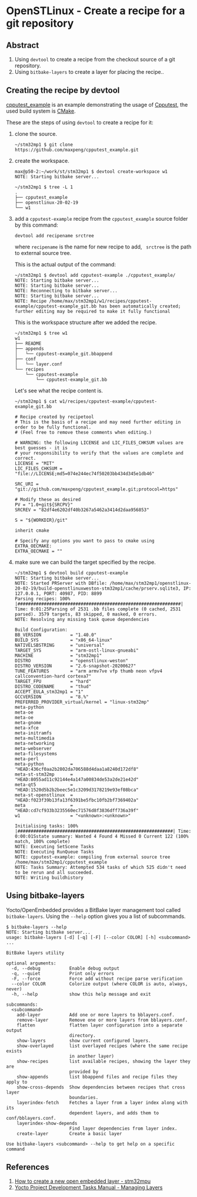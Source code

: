 # OpenSTLinux - Create a recipe for a git repository

## Abstract

1. Using `devtool` to create a recipe from the checkout source of a git repository.
2. Using `bitbake-layers` to create a layer for placing the recipe..

## Creating the recipe by devtool

[cpputest_example](https://github.com/maxpeng/cpputest_example) is an example demonstrating the usage of [Cpputest](http://cpputest.github.io/manual.html), the used build system is [CMake](https://cmake.org/).

These are the steps of using `devtool` to create a recipe for it:

1. clone the source.

   ```text
   ~/stm32mp1 $ git clone https://github.com/maxpeng/cpputest_example.git
   ```

2. create the workspace.

   ```text
   max@p50-2:~/work/st/stm32mp1 $ devtool create-workspace w1
   NOTE: Starting bitbake server...

   ~/stm32mp1 $ tree -L 1
   .
   ├── cpputest_example
   ├── openstlinux-20-02-19
   └── w1

3. add a `cpputest-example` recipe from the `cpputest_example` source folder by  this command:

   ```text
   devtool add recipename srctree
   ```

   where `recipename` is the name for new recipe to add, ` srctree` is the path to external source tree.

   This is the actual output of the command:

   ```text
   ~/stm32mp1 $ devtool add cpputest-example ./cpputest_example/
   NOTE: Starting bitbake server...
   NOTE: Starting bitbake server...
   NOTE: Reconnecting to bitbake server...
   NOTE: Starting bitbake server...
   NOTE: Recipe /home/max/stm32mp1/w1/recipes/cpputest-example/cpputest-example_git.bb has been automatically created; further editing may be required to make it fully functional
   ```

   This is the workspace structure after we added the recipe.

   ```text
   ~/stm32mp1 $ tree w1
   w1
   ├── README
   ├── appends
   │   └── cpputest-example_git.bbappend
   ├── conf
   │   └── layer.conf
   └── recipes
       └── cpputest-example
           └── cpputest-example_git.bb
   ```

   Let's see what the recipe content is.

   ```text
   ~/stm32mp1 $ cat w1/recipes/cpputest-example/cpputest-example_git.bb

   # Recipe created by recipetool
   # This is the basis of a recipe and may need further editing in order to be fully functional.
   # (Feel free to remove these comments when editing.)
   
   # WARNING: the following LICENSE and LIC_FILES_CHKSUM values are best guesses - it is
   # your responsibility to verify that the values are complete and correct.
   LICENSE = "MIT"
   LIC_FILES_CHKSUM = "file://LICENSE;md5=074e244ec74f50203bb434d345e1db46"
   
   SRC_URI = "git://github.com/maxpeng/cpputest_example.git;protocol=https"
   
   # Modify these as desired
   PV = "1.0+git${SRCPV}"
   SRCREV = "82df4e6202df40b3267a5462a3414d2daa956853"
   
   S = "${WORKDIR}/git"
   
   inherit cmake
   
   # Specify any options you want to pass to cmake using EXTRA_OECMAKE:
   EXTRA_OECMAKE = ""
   ```

4. make sure we can build the target specified by the recipe.

   ```text
   ~/stm32mp1 $ devtool build cpputest-example
   NOTE: Starting bitbake server...
   NOTE: Started PRServer with DBfile: /home/max/stm32mp1/openstlinux-20-02-19/build-openstlinuxweston-stm32mp1/cache/prserv.sqlite3, IP: 127.0.0.1, PORT: 40987, PID: 8899
   Parsing recipes: 100% |##############################################################| Time: 0:01:25Parsing of 2531 .bb files complete (0 cached, 2531 parsed). 3579 targets, 83 skipped, 0 masked, 0 errors.
   NOTE: Resolving any missing task queue dependencies

   Build Configuration:
   BB_VERSION           = "1.40.0"
   BUILD_SYS            = "x86_64-linux"
   NATIVELSBSTRING      = "universal"
   TARGET_SYS           = "arm-ostl-linux-gnueabi"
   MACHINE              = "stm32mp1"
   DISTRO               = "openstlinux-weston"
   DISTRO_VERSION       = "2.6-snapshot-20200627"
   TUNE_FEATURES        = "arm armv7ve vfp thumb neon vfpv4 callconvention-hard cortexa7"
   TARGET_FPU           = "hard"
   DISTRO_CODENAME      = "thud"
   ACCEPT_EULA_stm32mp1 = "1"
   GCCVERSION           = "8.%"
   PREFERRED_PROVIDER_virtual/kernel = "linux-stm32mp"
   meta-python
   meta-oe
   meta-oe
   meta-gnome
   meta-xfce
   meta-initramfs
   meta-multimedia
   meta-networking
   meta-webserver
   meta-filesystems
   meta-perl
   meta-python          = "HEAD:436cf0aa2b2802da706588d4daa1a8240d172df8"
   meta-st-stm32mp      = "HEAD:8055ad11c92144e4a147a00834de53a2de21e42d"
   meta-qt5             = "HEAD:1520d5b2b2beec5e1c3209d3178219e93ef08bca"
   meta-st-openstlinux  = "HEAD:f023f39b13fa13f6391be5fbc10fb2bf7369402a"
   meta                 = "HEAD:cd7cf933b3235560ec71576d8f3836dff736a39f"
   w1                   = "<unknown>:<unknown>"
   
   Initialising tasks: 100% |###########################################################| Time: 0:00:01Sstate summary: Wanted 4 Found 4 Missed 0 Current 122 (100% match, 100% complete)
   NOTE: Executing SetScene Tasks
   NOTE: Executing RunQueue Tasks
   NOTE: cpputest-example: compiling from external source tree /home/max/stm32mp1/cpputest_example
   NOTE: Tasks Summary: Attempted 534 tasks of which 525 didn't need to be rerun and all succeeded.
   NOTE: Writing buildhistory

   ```

## Using bitbake-layers

Yocto/OpenEmbedded provides a BitBake layer management tool called `bitbake-layers`. Using the `--help` option gives you a list of subcommands.

```text
$ bitbake-layers --help
NOTE: Starting bitbake server...
usage: bitbake-layers [-d] [-q] [-F] [--color COLOR] [-h] <subcommand> ...

BitBake layers utility

optional arguments:
  -d, --debug           Enable debug output
  -q, --quiet           Print only errors
  -F, --force           Force add without recipe parse verification
  --color COLOR         Colorize output (where COLOR is auto, always, never)
  -h, --help            show this help message and exit

subcommands:
  <subcommand>
    add-layer           Add one or more layers to bblayers.conf.
    remove-layer        Remove one or more layers from bblayers.conf.
    flatten             flatten layer configuration into a separate output
                        directory.
    show-layers         show current configured layers.
    show-overlayed      list overlayed recipes (where the same recipe exists
                        in another layer)
    show-recipes        list available recipes, showing the layer they are
                        provided by
    show-appends        list bbappend files and recipe files they apply to
    show-cross-depends  Show dependencies between recipes that cross layer
                        boundaries.
    layerindex-fetch    Fetches a layer from a layer index along with its
                        dependent layers, and adds them to conf/bblayers.conf.
    layerindex-show-depends
                        Find layer dependencies from layer index.
    create-layer        Create a basic layer

Use bitbake-layers <subcommand> --help to get help on a specific command
```


## References

1. [How to create a new open embedded layer - stm32mpu]
2. [Yocto Project Development Tasks Manual - Managing Layers](https://www.yoctoproject.org/docs/latest/dev-manual/dev-manual.html#managing-layers)

[How to create a new open embedded layer - stm32mpu]: https://wiki.st.com/stm32mpu/wiki/How_to_create_a_new_open_embedded_layer